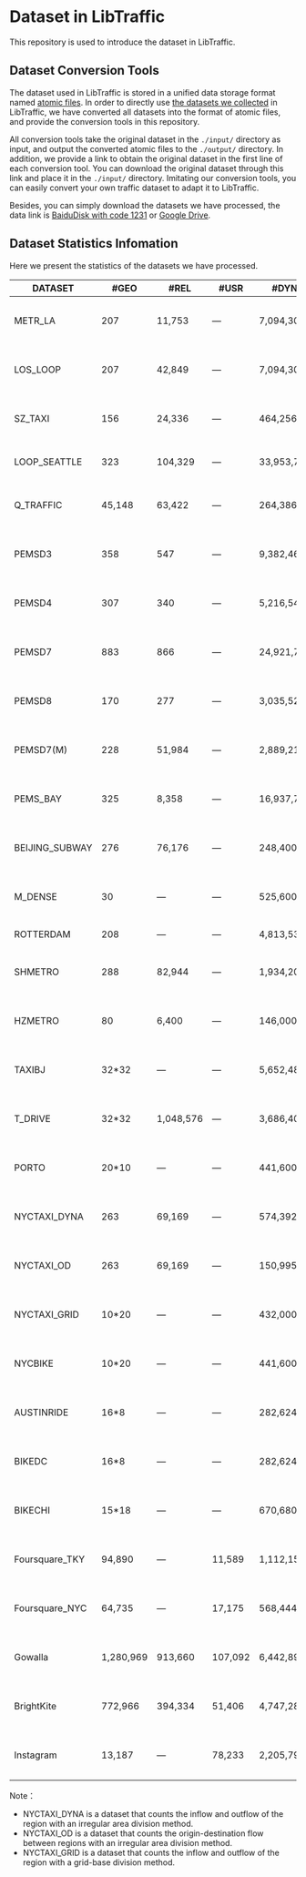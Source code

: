 # Dataset in LibTraffic

This repository is used to introduce the dataset in LibTraffic.

## Dataset Conversion Tools

The dataset used in LibTraffic is stored in a unified data storage format named [atomic files](https://bigscity-libtraffic-docs.readthedocs.io/en/latest/user_guide/data/atomic_files.html). In order to directly use [the datasets we collected](https://bigscity-libtraffic-docs.readthedocs.io/en/latest/user_guide/data/raw_data.html) in LibTraffic, we have converted all datasets into the format of atomic files, and provide the conversion tools in this repository.

All conversion tools take the original dataset in the `./input/` directory as input, and output the converted atomic files to the `./output/` directory. In addition, we provide a link to obtain the original dataset in the first line of each conversion tool. You can download the original dataset through this link and place it in the `./input/` directory. Imitating our conversion tools, you can easily convert your own traffic dataset to adapt it to LibTraffic.

Besides, you can simply download the datasets we have processed, the data link is [BaiduDisk with code 1231](https://pan.baidu.com/s/1qEfcXBO-QwZfiT0G3IYMpQ) or [Google Drive](https://drive.google.com/drive/folders/1g5v2Gq1tkOq8XO0HDCZ9nOTtRpB6-gPe?usp=sharing).

## Dataset Statistics Infomation

Here we present the statistics of the  datasets we have processed.

| DATASET        | #GEO      | #REL      | #USR    | #DYNA       | PLACE                       | DURATION                         | INTERVAL |
| -------------- | --------- | --------- | ------- | ----------- | --------------------------- | -------------------------------- | -------- |
| METR_LA        | 207       | 11,753    | —       | 7,094,304   | Los Angeles, USA            | Mar. 1, 2012 -   Jun. 27, 2012   | 5min     |
| LOS_LOOP       | 207       | 42,849    | —       | 7,094,304   | Los Angeles, USA            | Mar. 1, 2012 -   Jun. 27, 2012   | 5min     |
| SZ_TAXI        | 156       | 24,336    | —       | 464,256     | Shenzhen, China             | Jan. 1, 2015 -   Jan. 31, 2015   | 15min    |
| LOOP_SEATTLE   | 323       | 104,329   | —       | 33,953,760  | Greater Seattle   Area, USA | over the entirely   of 2015      | 5min     |
| Q_TRAFFIC      | 45,148    | 63,422    | —       | 264,386,688 | Beijing, China              | Apr. 1, 2017 - May 31, 2017      | 15min    |
| PEMSD3         | 358       | 547       | —       | 9,382,464   | California, USA             | Sept. 1, 2018 -   Nov. 30, 2018  | 5min     |
| PEMSD4         | 307       | 340       | —       | 5,216,544   | San Francisco Bay Area, USA | Jan. 1, 2018 -   Feb. 28, 2018   | 5min     |
| PEMSD7         | 883       | 866       | —       | 24,921,792  | California, USA             | Jul. 1, 2016 -   Aug. 31, 2016   | 5min     |
| PEMSD8         | 170       | 277       | —       | 3,035,520   | San Bernardino Area, USA    | Jul. 1, 2016 -   Aug. 31, 2016   | 5min     |
| PEMSD7(M)      | 228       | 51,984    | —       | 2,889,216   | California, USA             | weekdays of May   and June, 2012 | 5min     |
| PEMS_BAY       | 325       | 8,358     | —       | 16,937,700  | San Francisco Bay Area, USA | Jan. 1, 2017 -   Jun. 30, 2017   | 5min     |
| BEIJING_SUBWAY | 276       | 76,176    | —       | 248,400     | Beijing, China              | Feb. 29, 2016 -   Apr. 3, 2016   | 30min    |
| M_DENSE        | 30        | —         | —       | 525,600     | Madrid, Spain               | Jan. 1, 2018 -   Dec. 21, 2019   | 60min    |
| ROTTERDAM      | 208       | —         | —       | 4,813,536   | Rotterdam, Holland          | 135 days of 2018                 | 2min     |
| SHMETRO        | 288       | 82,944    | —       | 1,934,208   | Shanghai, China             | Jul. 1, 2016 -   Sept. 30, 2016  | 15min    |
| HZMETRO        | 80        | 6,400     | —       | 146,000     | Hangzhou, China             | Jan. 1, 2019 - Jan. 25, 2019     | 15min    |
| TAXIBJ         | 32*32     | —         | —       | 5,652,480   | Beijing, China              | Mar. 1, 2015 -   Jun. 30, 2015   | 30min    |
| T_DRIVE        | 32*32     | 1,048,576 | —       | 3,686,400   | Beijing, China              | Feb. 1, 2015 -   Jun. 30, 2015   | 60min    |
| PORTO          | 20*10     | —         | —       | 441,600     | Porto, Portugal             | Jul. 1, 2013 -   Sept. 30, 2013  | 60min    |
| NYCTAXI_DYNA   | 263       | 69,169    | —       | 574,392     | New York, USA               | Jan. 1, 2020 - Mar. 30, 2020     | 60min    |
| NYCTAXI_OD     | 263       | 69,169    | —       | 150,995,927 | New York, USA               | Apr. 1, 2020 - Jun. 30, 2020     | 60min    |
| NYCTAXI_GRID   | 10*20     | —         | —       | 432,000     | New York, USA               | Jan. 1, 2014 -   Mar. 31, 2014   | 60min    |
| NYCBIKE        | 10*20     | —         | —       | 441,600     | New York, USA               | Jul. 1, 2020 -   Sept. 30, 2020  | 60min    |
| AUSTINRIDE     | 16*8      | —         | —       | 282,624     | Austin, USA                 | Jul. 1, 2016 -   Sept. 30, 2016  | 60min    |
| BIKEDC         | 16*8      | —         | —       | 282,624     | Washington, USA             | Jul. 1, 2020 -   Sept. 30, 2020  | 60min    |
| BIKECHI        | 15*18     | —         | —       | 670,680     | Chicago, USA                | Jul. 1, 2020 -   Sept. 30, 2020  | 60min    |
| Foursquare_TKY | 94,890    | —         | 11,589  | 1,112,156   | Tokyo, Japan                | Apr. 3, 2012 -   Sep. 16, 2013   | —        |
| Foursquare_NYC | 64,735    | —         | 17,175  | 568,444     | New York, USA               | Apr. 3, 2012 -   Sep. 16, 2013   | —        |
| Gowalla        | 1,280,969 | 913,660   | 107,092 | 6,442,892   | Global                      | Feb. 4, 2009 -   Oct. 23, 2010   | —        |
| BrightKite     | 772,966   | 394,334   | 51,406  | 4,747,287   | Global                      | Mar. 21, 2008 -   Oct. 18, 2010  | —        |
| Instagram      | 13,187    | —         | 78,233  | 2,205,794   | New York, USA               | Jun. 15, 2011 -   Nov. 8, 2016   | —        |

Note：

- NYCTAXI_DYNA is a dataset that counts the inflow and outflow of the region with an irregular area division method.
- NYCTAXI_OD is a dataset that counts the origin-destination flow between regions with an irregular area division method.
- NYCTAXI_GRID is a dataset that counts the inflow and outflow of the region with a grid-base division method.